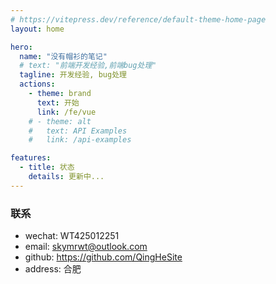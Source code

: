 ```yaml
---
# https://vitepress.dev/reference/default-theme-home-page
layout: home

hero:
  name: "没有帽衫的笔记"
  # text: "前端开发经验,前端bug处理"
  tagline: 开发经验, bug处理
  actions:
    - theme: brand
      text: 开始
      link: /fe/vue
    # - theme: alt
    #   text: API Examples
    #   link: /api-examples

features:
  - title: 状态
    details: 更新中...
---
```


<script setup>
import Globe from './components/globe/index.vue'
</script>

### 联系
- wechat: WT425012251
- email: skymrwt@outlook.com
- github: https://github.com/QingHeSite
- address: 合肥


<Globe/>
